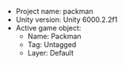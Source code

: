 <!-- UNITY CODE ASSIST INSTRUCTIONS START -->
- Project name: packman
- Unity version: Unity 6000.2.2f1
- Active game object:
  - Name: Packman
  - Tag: Untagged
  - Layer: Default
<!-- UNITY CODE ASSIST INSTRUCTIONS END -->